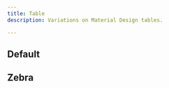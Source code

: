 ```yaml
---
title: Table
description: Variations on Material Design tables.

---
```


## Default

<code-preview group="default"></code-preview>

## Zebra

<code-preview group="zebra"></code-preview>
